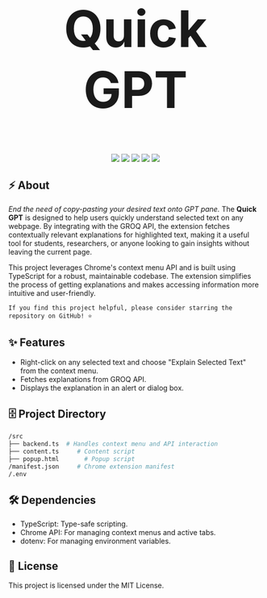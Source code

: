 <h1 align="center" style="font-size: 100px;">Quick GPT</h1>

<p align="center">
  <img src="https://img.shields.io/badge/TypeScript-v4.9-ffcc00?logo=typescript&style=flat&logoColor=white" />
  <img src="https://img.shields.io/badge/Chrome-Extension-ff6699?logo=google-chrome&style=flat&logoColor=white" />
  <img src="https://img.shields.io/badge/License-MIT-00cc99?style=flat&logoColor=white" />
  <img src="https://img.shields.io/badge/Version-1.0.0-ff66cc?style=flat&logoColor=white" />
  <img src="https://img.shields.io/badge/Contributions-Welcome-ffcc00?style=flat&logoColor=white" />
</p>


## ⚡ About
_End the need of copy-pasting your desired text onto GPT pane._
The **Quick GPT** is designed to help users quickly understand selected text on any webpage. By integrating with the GROQ API, the extension fetches contextually relevant explanations for highlighted text, making it a useful tool for students, researchers, or anyone looking to gain insights without leaving the current page.

This project leverages Chrome's context menu API and is built using TypeScript for a robust, maintainable codebase. The extension simplifies the process of getting explanations and makes accessing information more intuitive and user-friendly.

`If you find this project helpful, please consider starring the repository on GitHub! ⭐`
## ✨ Features

- Right-click on any selected text and choose "Explain Selected Text" from the context menu.
- Fetches explanations from GROQ API.
- Displays the explanation in an alert or dialog box.

## 🗄️ Project Directory

```bash
/src
├── backend.ts  # Handles context menu and API interaction
├── content.ts     # Content script 
├── popup.html       # Popup script 
/manifest.json     # Chrome extension manifest
/.env 
```
## 🛠 Dependencies
- TypeScript: Type-safe scripting.
- Chrome API: For managing context menus and active tabs.
- dotenv: For managing environment variables.

## 📜 License
This project is licensed under the MIT License.
